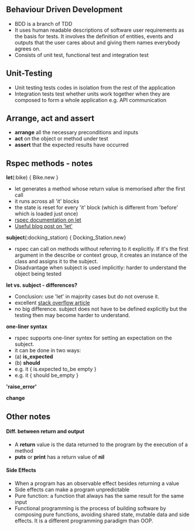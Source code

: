 ## Behaviour Driven Development
- BDD is a branch of TDD
- It uses human readable descriptions of software user requirements as the basis for tests. It involves the definition of entities, events and outputs that the user cares about and giving them names everybody agrees on.
- Consists of unit test, functional test and integration test

## Unit-Testing
- Unit testing tests codes in isolation from the rest of the application 
- Integration tests test whether units work together when they are composed to form a whole application e.g. API communication

## Arrange, act and assert
- **arrange** all the necessary preconditions and inputs
- **act** on the object or method under test
- **assert** that the expected results have occurred

## Rspec methods - notes

**let**(:bike) { Bike.new }
- let generates a method whose return value is memorised after the first call
- it runs across all 'it' blocks
- the state is reset for every 'it' block (which is different from  'before' which is loaded just once)
- [rspec documentation on let](https://www.rubydoc.info/github/rspec/rspec-core/RSpec%2FCore%2FMemoizedHelpers%2FClassMethods%3Alet)
- [Useful blog post on 'let'](https://medium.com/@tomkadwill/all-about-rspec-let-a3b642e08d39)

**subject**(:docking_station) { Docking_Station.new}
- rspec can call on methods without referring to it explicitly. If it's the first argument in the describe or context group, it creates an instance of the class and assigns it to the subject.
- Disadvantage when subject is used implicitly: harder to understand the object being tested

 **let vs. subject - differences?**
 - Conclusion: use 'let' in majority cases but do not overuse it.
 - excellent [stack overflow article](https://stackoverflow.com/questions/38437162/whats-the-difference-between-rspecs-subject-and-let-when-should-they-be-used)
 -  no big difference. subject does not have to be defined explicitly but the testing then may become harder to understand.

 **one-liner syntax**
 - rspec supports one-liner syntex for setting an expectation on the subject. 
 - it can be done in two ways: 
 - (a) **is_expected**
 - (b) **should**
 - e.g. it { is.expected to_be empty }
 - e.g. it { should be_empty }

**'raise_error'**

**change**

## Other notes
#### Diff. between return and output
- A **return** value is the data returned to the program by the execution of a method
- **puts** or **print** has a return value of **nil**

#### Side Effects
- When a program has an observable effect besides returning a value
- Side effects can make a program unpredictable
- Pure function: a function that always has the same result for the same input
- Functional programming is the process of building software by composing pure functions, avoiding shared state, mutable data and side effects. It is a different programming paradigm than OOP.